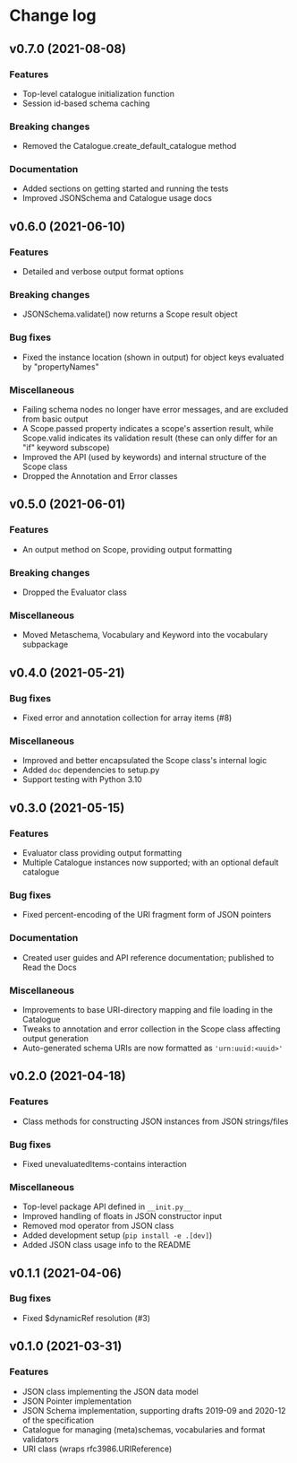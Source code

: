 # Change log

## v0.7.0 (2021-08-08)
### Features
* Top-level catalogue initialization function
* Session id-based schema caching
### Breaking changes
* Removed the Catalogue.create_default_catalogue method
### Documentation
* Added sections on getting started and running the tests
* Improved JSONSchema and Catalogue usage docs

## v0.6.0 (2021-06-10)
### Features
* Detailed and verbose output format options
### Breaking changes
* JSONSchema.validate() now returns a Scope result object
### Bug fixes
* Fixed the instance location (shown in output) for object keys evaluated by "propertyNames"
### Miscellaneous
* Failing schema nodes no longer have error messages, and are excluded from basic output
* A Scope.passed property indicates a scope's assertion result, while Scope.valid indicates its
  validation result (these can only differ for an "if" keyword subscope)
* Improved the API (used by keywords) and internal structure of the Scope class
* Dropped the Annotation and Error classes

## v0.5.0 (2021-06-01)
### Features
* An output method on Scope, providing output formatting
### Breaking changes
* Dropped the Evaluator class
### Miscellaneous
* Moved Metaschema, Vocabulary and Keyword into the vocabulary subpackage

## v0.4.0 (2021-05-21)
### Bug fixes
* Fixed error and annotation collection for array items (#8)
### Miscellaneous
* Improved and better encapsulated the Scope class's internal logic
* Added `doc` dependencies to setup.py
* Support testing with Python 3.10

## v0.3.0 (2021-05-15)
### Features
* Evaluator class providing output formatting
* Multiple Catalogue instances now supported; with an optional default catalogue
### Bug fixes
* Fixed percent-encoding of the URI fragment form of JSON pointers
### Documentation
* Created user guides and API reference documentation; published to Read the Docs
### Miscellaneous
* Improvements to base URI-directory mapping and file loading in the Catalogue
* Tweaks to annotation and error collection in the Scope class affecting output generation
* Auto-generated schema URIs are now formatted as `'urn:uuid:<uuid>'`

## v0.2.0 (2021-04-18)
### Features
* Class methods for constructing JSON instances from JSON strings/files
### Bug fixes
* Fixed unevaluatedItems-contains interaction
### Miscellaneous
* Top-level package API defined in `__init.py__`
* Improved handling of floats in JSON constructor input
* Removed mod operator from JSON class
* Added development setup (`pip install -e .[dev]`)
* Added JSON class usage info to the README

## v0.1.1 (2021-04-06)
### Bug fixes
* Fixed $dynamicRef resolution (#3)

## v0.1.0 (2021-03-31)
### Features
* JSON class implementing the JSON data model
* JSON Pointer implementation
* JSON Schema implementation, supporting drafts 2019-09 and 2020-12 of the specification
* Catalogue for managing (meta)schemas, vocabularies and format validators
* URI class (wraps rfc3986.URIReference)
